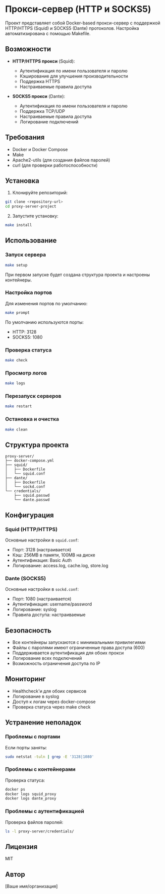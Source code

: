 # Прокси-сервер (HTTP и SOCKS5)

Проект представляет собой Docker-based прокси-сервер с поддержкой HTTP/HTTPS (Squid) и SOCKS5 (Dante) протоколов. Настройка автоматизирована с помощью Makefile.

## Возможности

- **HTTP/HTTPS прокси** (Squid):
  - Аутентификация по имени пользователя и паролю
  - Кэширование для улучшения производительности
  - Поддержка HTTPS
  - Настраиваемые правила доступа

- **SOCKS5 прокси** (Dante):
  - Аутентификация по имени пользователя и паролю
  - Поддержка TCP/UDP
  - Настраиваемые правила доступа
  - Логирование подключений

## Требования

- Docker и Docker Compose
- Make
- Apache2-utils (для создания файлов паролей)
- curl (для проверки работоспособности)

## Установка

1. Клонируйте репозиторий:
```bash
git clone <repository-url>
cd proxy-server-project
```

2. Запустите установку:
```bash
make install
```

## Использование

### Запуск сервера

```bash
make setup
```

При первом запуске будет создана структура проекта и настроены контейнеры.

### Настройка портов

Для изменения портов по умолчанию:

```bash
make prompt
```

По умолчанию используются порты:
- HTTP: 3128
- SOCKS5: 1080

### Проверка статуса

```bash
make check
```

### Просмотр логов

```bash
make logs
```

### Перезапуск серверов

```bash
make restart
```

### Остановка и очистка

```bash
make clean
```

## Структура проекта

```
proxy-server/
├── docker-compose.yml
├── squid/
│   ├── Dockerfile
│   └── squid.conf
├── dante/
│   ├── Dockerfile
│   └── sockd.conf
└── credentials/
    ├── squid.passwd
    └── dante.passwd
```

## Конфигурация

### Squid (HTTP/HTTPS)

Основные настройки в `squid.conf`:
- Порт: 3128 (настраивается)
- Кэш: 256MB в памяти, 100MB на диске
- Аутентификация: Basic Auth
- Логирование: access.log, cache.log, store.log

### Dante (SOCKS5)

Основные настройки в `sockd.conf`:
- Порт: 1080 (настраивается)
- Аутентификация: username/password
- Логирование: syslog
- Правила доступа: настраиваемые

## Безопасность

- Все контейнеры запускаются с минимальными привилегиями
- Файлы с паролями имеют ограниченные права доступа (600)
- Поддерживается аутентификация для обоих прокси
- Логирование всех подключений
- Возможность ограничения доступа по IP

## Мониторинг

- Healthcheck'и для обоих сервисов
- Логирование в syslog
- Доступ к логам через docker-compose
- Проверка статуса через make check

## Устранение неполадок

### Проблемы с портами

Если порты заняты:
```bash
sudo netstat -tuln | grep -E '3128|1080'
```

### Проблемы с контейнерами

Проверка статуса:
```bash
docker ps
docker logs squid_proxy
docker logs dante_proxy
```

### Проблемы с аутентификацией

Проверка файлов паролей:
```bash
ls -l proxy-server/credentials/
```

## Лицензия

MIT

## Автор

[Ваше имя/организация]
